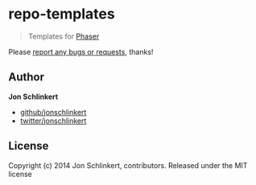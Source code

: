 # repo-templates

> Templates for [Phaser](https://github.com/assemble/phaser)

Please [report any bugs or requests](https://github.com/jonschlinkert/phaser/issues/new), thanks!

## Author

**Jon Schlinkert**

+ [github/jonschlinkert](https://github.com/jonschlinkert)
+ [twitter/jonschlinkert](http://twitter.com/jonschlinkert)

## License
Copyright (c) 2014 Jon Schlinkert, contributors.
Released under the MIT license